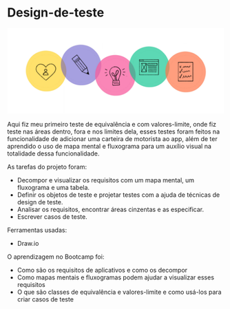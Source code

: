 # Design-de-teste

<img src= "Imagem\1_aiQS0ceis9JvrK2l_DuWFg.png">

Aqui fiz meu primeiro teste de equivalência e com valores-limite, onde fiz teste nas áreas dentro, fora e nos limites dela, esses testes foram feitos na funcionalidade de adicionar uma carteira de motorista ao app, além de ter aprendido o uso de mapa mental e fluxograma para um auxílio visual na totalidade dessa funcionalidade.

As tarefas do projeto foram: 

- Decompor e visualizar os requisitos com um mapa mental, um fluxograma e uma tabela.
- Definir os objetos de teste e projetar testes com a ajuda de técnicas de design de teste.
- Analisar os requisitos, encontrar áreas cinzentas e as especificar.
- Escrever casos de teste.

Ferramentas usadas:

- Draw.io

O aprendizagem no Bootcamp foi:

- Como são os requisitos de aplicativos e como os decompor
- Como mapas mentais e fluxogramas podem ajudar a visualizar esses requisitos
- O que são classes de equivalência e valores-limite e como usá-los para criar casos de teste

